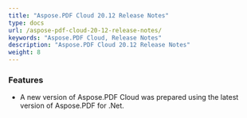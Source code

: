```yaml
---
title: "Aspose.PDF Cloud 20.12 Release Notes"
type: docs
url: /aspose-pdf-cloud-20-12-release-notes/
keywords: "Aspose.PDF Cloud, Release Notes"
description: "Aspose.PDF Cloud 20.12 Release Notes"
weight: 8
---
```


### **Features**
-   A new version of Aspose.PDF Cloud was prepared using the latest version of Aspose.PDF for .Net.